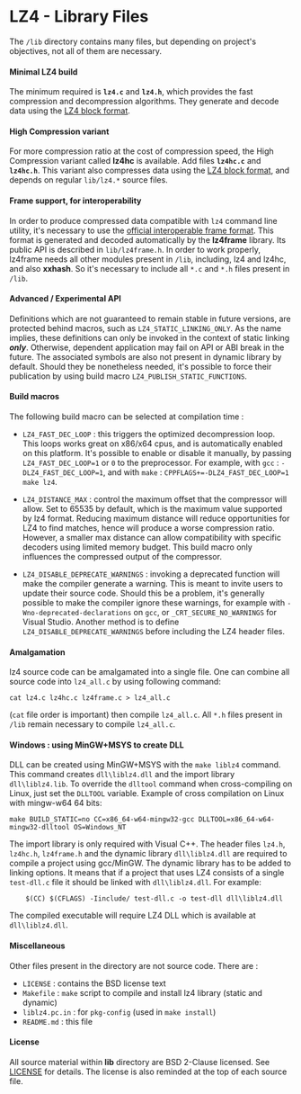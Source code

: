 LZ4 - Library Files
================================

The `/lib` directory contains many files, but depending on project's objectives, not all of them are necessary.

#### Minimal LZ4 build

The minimum required is **`lz4.c`** and **`lz4.h`**, which provides the fast compression and decompression algorithms.
They generate and decode data using the [LZ4 block format].

#### High Compression variant

For more compression ratio at the cost of compression speed, the High Compression variant called **lz4hc** is available.
Add files **`lz4hc.c`** and **`lz4hc.h`**. This variant also compresses data using the [LZ4 block format], and depends
on regular `lib/lz4.*` source files.

#### Frame support, for interoperability

In order to produce compressed data compatible with `lz4` command line utility, it's necessary to use
the [official interoperable frame format]. This format is generated and decoded automatically by the **lz4frame**
library. Its public API is described in `lib/lz4frame.h`. In order to work properly, lz4frame needs all other modules
present in `/lib`, including, lz4 and lz4hc, and also **xxhash**. So it's necessary to include all `*.c` and `*.h` files
present in `/lib`.

#### Advanced / Experimental API

Definitions which are not guaranteed to remain stable in future versions, are protected behind macros, such
as `LZ4_STATIC_LINKING_ONLY`. As the name implies, these definitions can only be invoked in the context of static
linking ***only***. Otherwise, dependent application may fail on API or ABI break in the future. The associated symbols
are also not present in dynamic library by default. Should they be nonetheless needed, it's possible to force their
publication by using build macro `LZ4_PUBLISH_STATIC_FUNCTIONS`.

#### Build macros

The following build macro can be selected at compilation time :

- `LZ4_FAST_DEC_LOOP` : this triggers the optimized decompression loop. This loops works great on x86/x64 cpus, and is
  automatically enabled on this platform. It's possible to enable or disable it manually, by
  passing `LZ4_FAST_DEC_LOOP=1` or `0` to the preprocessor. For example, with `gcc` : `-DLZ4_FAST_DEC_LOOP=1`, and
  with `make` : `CPPFLAGS+=-DLZ4_FAST_DEC_LOOP=1 make lz4`.

- `LZ4_DISTANCE_MAX` : control the maximum offset that the compressor will allow. Set to 65535 by default, which is the
  maximum value supported by lz4 format. Reducing maximum distance will reduce opportunities for LZ4 to find matches,
  hence will produce a worse compression ratio. However, a smaller max distance can allow compatibility with specific
  decoders using limited memory budget. This build macro only influences the compressed output of the compressor.

- `LZ4_DISABLE_DEPRECATE_WARNINGS` : invoking a deprecated function will make the compiler generate a warning. This is
  meant to invite users to update their source code. Should this be a problem, it's generally possible to make the
  compiler ignore these warnings, for example with `-Wno-deprecated-declarations` on `gcc`, or `_CRT_SECURE_NO_WARNINGS`
  for Visual Studio. Another method is to define `LZ4_DISABLE_DEPRECATE_WARNINGS`
  before including the LZ4 header files.

#### Amalgamation

lz4 source code can be amalgamated into a single file. One can combine all source code into `lz4_all.c` by using
following command:

```
cat lz4.c lz4hc.c lz4frame.c > lz4_all.c
```

(`cat` file order is important) then compile `lz4_all.c`. All `*.h` files present in `/lib` remain necessary to
compile `lz4_all.c`.

#### Windows : using MinGW+MSYS to create DLL

DLL can be created using MinGW+MSYS with the `make liblz4` command. This command creates `dll\liblz4.dll` and the import
library `dll\liblz4.lib`. To override the `dlltool` command when cross-compiling on Linux, just set the `DLLTOOL`
variable. Example of cross compilation on Linux with mingw-w64 64 bits:

```
make BUILD_STATIC=no CC=x86_64-w64-mingw32-gcc DLLTOOL=x86_64-w64-mingw32-dlltool OS=Windows_NT
```

The import library is only required with Visual C++. The header files `lz4.h`, `lz4hc.h`, `lz4frame.h` and the dynamic
library
`dll\liblz4.dll` are required to compile a project using gcc/MinGW. The dynamic library has to be added to linking
options. It means that if a project that uses LZ4 consists of a single `test-dll.c`
file it should be linked with `dll\liblz4.dll`. For example:

```
    $(CC) $(CFLAGS) -Iinclude/ test-dll.c -o test-dll dll\liblz4.dll
```

The compiled executable will require LZ4 DLL which is available at `dll\liblz4.dll`.

#### Miscellaneous

Other files present in the directory are not source code. There are :

- `LICENSE` : contains the BSD license text
- `Makefile` : `make` script to compile and install lz4 library (static and dynamic)
- `liblz4.pc.in` : for `pkg-config` (used in `make install`)
- `README.md` : this file

[official interoperable frame format]: ../doc/lz4_Frame_format.md

[LZ4 block format]: ../doc/lz4_Block_format.md

#### License

All source material within __lib__ directory are BSD 2-Clause licensed. See [LICENSE](LICENSE) for details. The license
is also reminded at the top of each source file.
